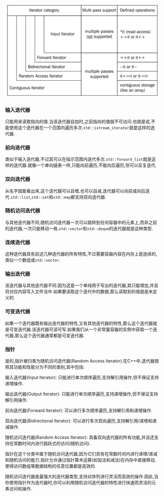![alt text](image.png)

### 输入迭代器

只能用来读取指向的值.当该迭代器自加时,之前指向的值就不可访问.也就是说,不能使用这个迭代器在一个范围内遍历多次.`std::istream_iterator`就是这样的迭代器.

### 前向迭代器

类似于输入迭代器,不过其可以在指示范围内迭代多次.`std::forward_list`就是这样的迭代器.就像一个单向链表一样,只能向前遍历,不能向后遍历,但可以反复迭代.

### 双向迭代器

从名字就能看出来,这个迭代器可以自增,也可以自减,迭代器可以向前或向后迭代.`std::list`,`std::set`和`std::map`都支持双向迭代器.

### 随机访问迭代器

与其他迭代器不同,随机访问迭代器一次可以跳转到任何容器中的元素上,而非之前的迭代器,一次只能移动一格.`std::vector`和`std::deque`的迭代器就是这种类型.

### 连续迭代器

这种迭代器具有前述几种迭代器的所有特性,不过需要容器内容在内存上是连续的,类似一个数组或`std::vector`.

### 输出迭代器

该迭代器与其他迭代器不同.因为这是一个单纯用于写出的迭代器,其只能增加,并且将对应内容写入文件当中.如果要读取这个迭代中的数据,那么读取到的值就是未定义的.

### 可变迭代器

如果一个迭代器既有输出迭代器的特性,又有其他迭代器的特性,那么这个迭代器就是可变迭代器.该迭代器可读可写.如果我们从一个非常量容器的实例中获取一个迭代器,那么这个迭代器通常都是可变迭代器.


### 指针
是的,指针被归类为随机访问迭代器(Random Access Iterator).在C++中,迭代器按照其功能和性能分为不同的类别,其中包括:

输入迭代器(Input Iterator): 只能进行单次顺序遍历,支持解引用操作,但不保证支持递增操作.

输出迭代器(Output Iterator): 只能进行单次顺序遍历,支持递增操作,但不保证支持解引用操作.

前向迭代器(Forward Iterator): 可以进行多次顺序遍历,支持解引用和递增操作.

双向迭代器(Bidirectional Iterator): 可以进行多次双向遍历,支持解引用/递增和递减操作.

随机访问迭代器(Random Access Iterator): 具备双向迭代器的所有功能,并且还支持在常数时间内进行跳跃式的访问(随机访问).

指针在这个分类中属于随机访问迭代器,因为它们具有在常数时间内进行递增/递减和随机访问的能力.指针允许通过指针算术运算(如加法和减法)在内存中直接移动,使得访问数组等数据结构的任意位置都是高效的.

随机访问迭代器是最强大的迭代器类型,支持对序列进行灵活而高效的操作.因此,当你使用指针作为迭代器时,你可以利用随机访问迭代器的特性进行快速而灵活的元素访问和操作.